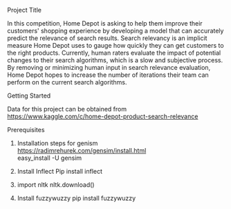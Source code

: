 Project Title

In this competition, Home Depot is asking to help them improve their customers' shopping experience by developing a model that can accurately predict the relevance of search results. Search relevancy is an implicit measure Home Depot uses to gauge how quickly they can get customers to the right products. Currently, human raters evaluate the impact of potential changes to their search algorithms, which is a slow and subjective process. By removing or minimizing human input in search relevance evaluation, Home Depot hopes to increase the number of iterations their team can perform on the current search algorithms.

Getting Started

Data for this project can be obtained from  
https://www.kaggle.com/c/home-depot-product-search-relevance


Prerequisites
1) Installation steps for genism  
https://radimrehurek.com/gensim/install.html  
easy_install -U gensim

2) Install Inflect Pip install inflect

3) import nltk nltk.download()

4) Install fuzzywuzzy pip install fuzzywuzzy















